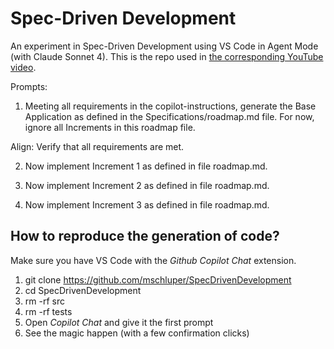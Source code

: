 # Spec-Driven Development
An experiment in Spec-Driven Development using VS Code in Agent Mode (with Claude Sonnet 4).
This is the repo used in [the corresponding YouTube video](https://www.youtube.com/watch?v=ex-HBo5t7IY).



Prompts:

1. Meeting all requirements in the copilot-instructions, generate the Base Application as defined in the Specifications/roadmap.md file. For now, ignore all Increments in this roadmap file.

Align: Verify that all requirements are met. 

2. Now implement Increment 1 as defined in file roadmap.md.

3. Now implement Increment 2 as defined in file roadmap.md.

4. Now implement Increment 3 as defined in file roadmap.md.


## How to reproduce the generation of code?
Make sure you have VS Code with the *Github Copilot Chat* extension.

1. git clone https://github.com/mschluper/SpecDrivenDevelopment
2. cd SpecDrivenDevelopment
3. rm -rf src
4. rm -rf tests
5. Open *Copilot Chat* and give it the first prompt
6. See the magic happen (with a few confirmation clicks)

